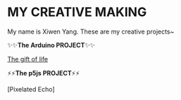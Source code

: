 # MY CREATIVE MAKING
My name is Xiwen Yang. These are my creative projects~

✨✨**The Arduino PROJECT**✨✨

[The gift of life](https://github.com/OYangyyO/Xiwen-Yang-projects/blob/main/Week10-final-project.md)

⚡️⚡️**The p5js PROJECT**⚡️⚡️

[Pixelated Echo]
